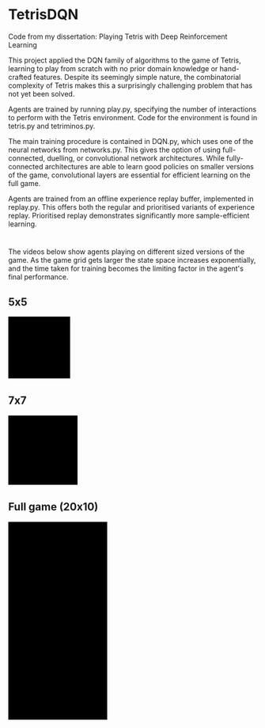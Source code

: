 # TetrisDQN
Code from my dissertation: Playing Tetris with Deep Reinforcement Learning

This project applied the DQN family of algorithms to the game of Tetris, learning to play from scratch with no prior domain
knowledge or hand-crafted features. Despite its seemingly simple nature, the combinatorial complexity of Tetris makes this a surprisingly challenging problem that has not yet been solved.


Agents are trained by running play.py, specifying the number of interactions to perform with the Tetris environment. Code for the 
environment is found in tetris.py and tetriminos.py. 

The main training procedure is contained in DQN.py, which uses one of the neural networks from networks.py. This gives
the option of using full-connected, duelling, or convolutional network architectures. While fully-connected architectures
are able to learn good policies on smaller versions of the game, convolutional layers are essential for efficient learning 
on the full game.

Agents are trained from an offline experience replay buffer, implemented in replay.py. This offers both the regular and
prioritised variants of experience replay. Prioritised replay demonstrates significantly more sample-efficient learning. 

#

The videos below show agents playing on different sized versions of the game. As the game grid gets larger the state space increases exponentially, and the time taken for training becomes the limiting factor in the agent's final performance.

## 5x5
![5x5](img/5x5.gif)


## 7x7
![7x7](img/7x7.gif)


## Full game (20x10)
![20x10](img/20x10.gif)
